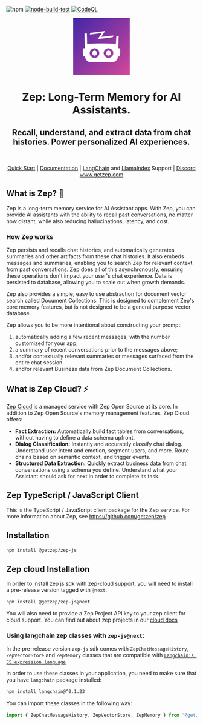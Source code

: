 ![npm](https://img.shields.io/npm/dw/%40getzep/zep-js) [![node-build-test](https://github.com/getzep/zep-js/actions/workflows/node-build-test.yml/badge.svg)](https://github.com/getzep/zep-js/actions/workflows/node-build-test.yml) [![CodeQL](https://github.com/getzep/zep-js/actions/workflows/github-code-scanning/codeql/badge.svg)](https://github.com/getzep/zep-js/actions/workflows/github-code-scanning/codeql)

<p align="center">
  <a href="https://www.getzep.com/">
    <img src="https://raw.githubusercontent.com/getzep/zep/main/assets/zep-logo-icon-gradient-rgb.svg" width="150" alt="Zep Logo">
  </a>
</p>

<h1 align="center">
Zep: Long-Term Memory for ‍AI Assistants.
</h1>
<h2 align="center">Recall, understand, and extract data from chat histories. Power personalized AI experiences.</h2>
<br />

<p align="center">
<a href="https://docs.getzep.com/deployment/quickstart/">Quick Start</a> | 
<a href="https://docs.getzep.com/">Documentation</a> | 
<a href="https://docs.getzep.com/sdk/langchain/">LangChain</a> and 
<a href="https://docs.getzep.com/sdk/langchain/">LlamaIndex</a> Support | 
<a href="https://discord.gg/W8Kw6bsgXQ">Discord</a><br />
<a href="https://www.getzep.com">www.getzep.com</a>
</p>

## What is Zep? 💬 
Zep is a long-term memory service for AI Assistant apps. With Zep, you can provide AI assistants with the ability to recall past conversations, no matter how distant, while also reducing hallucinations, latency, and cost. 

### How Zep works

Zep persists and recalls chat histories, and automatically generates summaries and other artifacts from these chat histories. It also embeds messages and summaries, enabling you to search Zep for relevant context from past conversations. Zep does all of this asynchronously, ensuring these operations don't impact your user's chat experience. Data is persisted to database, allowing you to scale out when growth demands. 

Zep also provides a simple, easy to use abstraction for document vector search called Document Collections. This is designed to complement Zep's core memory features, but is not designed to be a general purpose vector database.

Zep allows you to be more intentional about constructing your prompt: 
1. automatically adding a few recent messages, with the number customized for your app;
2. a summary of recent conversations prior to the messages above;
3. and/or contextually relevant summaries or messages surfaced from the entire chat session.
4. and/or relevant Business data from Zep Document Collections.

## What is Zep Cloud? ⚡️ 

[Zep Cloud](https://www.getzep.com/) is a managed service with Zep Open Source at its core. In addition to Zep Open Source's memory management features, Zep Cloud offers:
- **Fact Extraction:** Automatically build fact tables from conversations, without having to define a data schema upfront.
- **Dialog Classification:** Instantly and accurately classify chat dialog. Understand user intent and emotion, segment users, and more. Route chains based on semantic context, and trigger events. 
- **Structured Data Extraction:** Quickly extract business data from chat conversations using a schema you define. Understand what your Assistant should ask for next in order to complete its task.


## Zep TypeScript / JavaScript Client

This is the TypeScript / JavaScript client package for the Zep service. For more information about Zep, see https://github.com/getzep/zep

## Installation

```bash
npm install @getzep/zep-js
```

## Zep cloud Installation
In order to install zep js sdk with zep-cloud support, you will need to install
a pre-release version tagged with `@next`.

```bash
npm install @getzep/zep-js@next
```

You will also need to provide a Zep Project API key to your zep client for cloud support.
You can find out about zep projects in our [cloud docs](https://help.getzep.com/projects.html)

### Using langchain zep classes with `zep-js@next`:
In the pre-release version `zep-js` sdk comes with `ZepChatMessageHistory`, `ZepVectorStore` and `ZepMemory`
classes that are compatible with [`Langchain's JS expression language`](https://js.langchain.com/docs/expression_language/)

In order to use these classes in your application, you need to make sure that you have 
`langchain` package installed:

```bash
npm install langchain@^0.1.23
```

You can import these classes in the following way:

```typescript
import { ZepChatMessageHistory, ZepVectorStore, ZepMemory } from "@getzep/zep-js/langchain"
```

